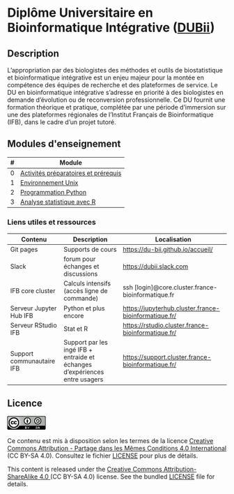 # Diplôme Universitaire en Bioinformatique Intégrative ([DUBii](https://du-bii.github.io/accueil/))

## Description

L’appropriation par des biologistes des méthodes et outils de biostatistique et bioinformatique intégrative est un enjeu majeur pour la montée en compétence des équipes de recherche et des plateformes de service. Le DU en bioinformatique intégrative s’adresse en priorité à des biologistes en demande d’évolution ou de reconversion  professionnelle. Ce  DU  fournit une  formation théorique et pratique, complétée par une période d’immersion sur une des plateformes régionales de l’Institut Français  de Bioinformatique (IFB), dans le cadre d’un projet tutoré.


## Modules d'enseignement

| # | Module   | 
|---|----------------------------------------------|
| 0 | [Activités préparatoires et prérequis](activites_preparatoires/) |
| 1 | [Environnement Unix](https://du-bii.github.io/module-1-Environnement-Unix/) |
| 2 | [Programmation Python](https://du-bii.github.io/module-2-Python/) |
| 3 | [Analyse statistique avec R](https://du-bii.github.io/module-3-Stat-R/) |

<!--

| 4 | [Production des données à haut débit et sources de données pour la biologie intégrative](https://du-bii.github.io/module-4-Production-Donnees/) |
| 5 | [Méthodes et outils bioinformatiques pour l'analyse des données à haut débit](https://du-bii.github.io/module-5-Methodes-Outils/) |
| 6 | [Bioinformatique intégrative](https://du-bii.github.io/module-6-Integrative-Bioinformatics/) |
| 7 | [Projet tutoré sur plateforme IFB](https://du-bii.github.io/projets-tutores/) |

-->

<!--
### Travail distanciel

- [Vendredi 05/03](travail_distanciel/distanciel_1.md)
- [vendredi 12/03 + semaine du 15/03 au 19/03](travail_distanciel/distanciel_2.md)
- [Vendredi 26/03](travail_distanciel/distanciel_3.md)
- [Vendredi 02/04](travail_distanciel/distanciel_4.md)
-->

### Liens utiles et ressources

| Contenu | Description |  Localisation |
|---------|------------------|-------------------------------------------------------|
| Git pages | Supports de cours | <https://du-bii.github.io/accueil/> |
| Slack | forum pour échanges et discussions | <https://dubii.slack.com> |
| IFB core cluster | Calculs intensifs (accès ligne de commande) | ssh [login]@core.cluster.france-bioinformatique.fr |
| Serveur Jupyter Hub IFB | Python et plus encore | <https://jupyterhub.cluster.france-bioinformatique.fr/> |
| Serveur RStudio IFB | Stat et R | <https://rstudio.cluster.france-bioinformatique.fr/> |
| Support communautaire IFB | Support par les ingé IFB + entraide et échanges d’expériences entre usagers | <https://support.cluster.france-bioinformatique.fr/> |

<!--

| Planning 2020 | Planning synthétique  | [[pdf](img/planning_DUBii_2020.pdf)] [[png](img/planning_DUBii_2020.png)] |
|  | Planning détaillé  | [[pdf](img/DUBii_2020_planning-detaille.pdf)] [[png](img/DUBii_2020_planning-detaille.png)] |

| Moodle | Communications officielles, rapports de travaux personnels, tests, ... | <https://moodlesupd.script.univ-paris-diderot.fr> |
| Ordinateurs locaux | Premiers TP, visualisation (IGV), analyse de réseaux (CytoScape) | Université de Paris, salles Lamarck A 525 puis B 281, 35 rue Hélène Brion |

| Apprenants | Trombinoscope apprenants | <https://tinyurl.com/dubii20-apprenants> |
| Intervenants | Trombinoscope des intervenants | <https://tinyurl.com/dubi20-intervenants> |

-->

## Licence

![](img/CC-BY-SA.png)

Ce contenu est mis à disposition selon les termes de la licence [Creative Commons Attribution - Partage dans les Mêmes Conditions 4.0 International](https://creativecommons.org/licenses/by-sa/4.0/deed.fr) (CC BY-SA 4.0). Consultez le fichier [LICENSE](LICENSE.txt) pour plus de détails.


This content is released under the [Creative Commons Attribution-ShareAlike 4.0 ](https://creativecommons.org/licenses/by-sa/4.0/deed.en) (CC BY-SA 4.0) license. See the bundled [LICENSE](LICENSE.txt) file for details.



